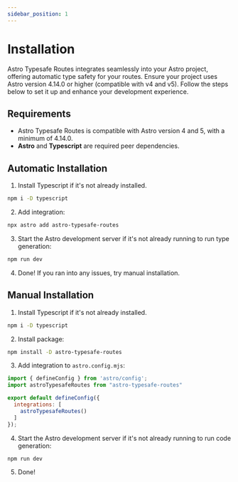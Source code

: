 ```yaml
---
sidebar_position: 1
---
```


# Installation
Astro Typesafe Routes integrates seamlessly into your Astro project, offering automatic type safety for your routes. Ensure your project uses Astro version 4.14.0 or higher (compatible with v4 and v5). Follow the steps below to set it up and enhance your development experience.

## Requirements
* Astro Typesafe Routes is compatible with Astro version 4 and 5, with a minimum of 4.14.0.
* **Astro** and **Typescript** are required peer dependencies.
  
## Automatic Installation
1. Install Typescript if it's not already installed.
```bash
npm i -D typescript
```
2. Add integration:
```bash
npx astro add astro-typesafe-routes
```
3. Start the Astro development server if it's not already running to run type generation:
```bash
npm run dev
```
4. Done! If you ran into any issues, try manual installation.
   
## Manual Installation
1. Install Typescript if it's not already installed.
```bash
npm i -D typescript
```
2. Install package:
```sh
npm install -D astro-typesafe-routes
```
3. Add integration to `astro.config.mjs`:
```javascript
import { defineConfig } from 'astro/config';
import astroTypesafeRoutes from "astro-typesafe-routes"

export default defineConfig({
  integrations: [
    astroTypesafeRoutes()
  ]
});
```
4. Start the Astro development server if it's not already running to run code generation:
```bash
npm run dev
```
5. Done!
